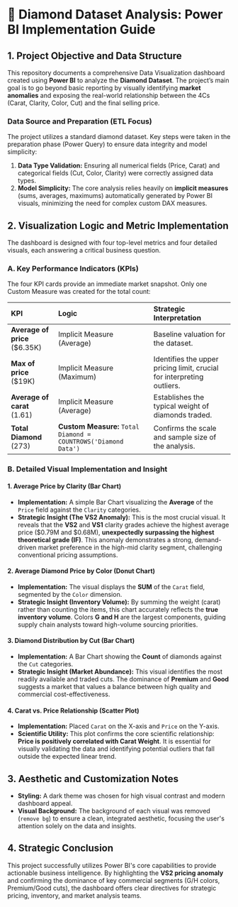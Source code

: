 # 💎 Diamond Dataset Analysis: Power BI Implementation Guide

## 1. Project Objective and Data Structure

This repository documents a comprehensive Data Visualization dashboard created using **Power BI** to analyze the **Diamond Dataset**. The project’s main goal is to go beyond basic reporting by visually identifying **market anomalies** and exposing the real-world relationship between the 4Cs (Carat, Clarity, Color, Cut) and the final selling price.

### Data Source and Preparation (ETL Focus)
The project utilizes a standard diamond dataset. Key steps were taken in the preparation phase (Power Query) to ensure data integrity and model simplicity:

1.  **Data Type Validation:** Ensuring all numerical fields (Price, Carat) and categorical fields (Cut, Color, Clarity) were correctly assigned data types.
2.  **Model Simplicity:** The core analysis relies heavily on **implicit measures** (sums, averages, maximums) automatically generated by Power BI visuals, minimizing the need for complex custom DAX measures.

## 2. Visualization Logic and Metric Implementation

The dashboard is designed with four top-level metrics and four detailed visuals, each answering a critical business question.

### A. Key Performance Indicators (KPIs)

The four KPI cards provide an immediate market snapshot. Only one Custom Measure was created for the total count:

| KPI | Logic | Strategic Interpretation |
| :--- | :--- | :--- |
| **Average of price** ($6.35K) | Implicit Measure (Average) | Baseline valuation for the dataset. |
| **Max of price** ($19K) | Implicit Measure (Maximum) | Identifies the upper pricing limit, crucial for interpreting outliers. |
| **Average of carat** (1.61) | Implicit Measure (Average) | Establishes the typical weight of diamonds traded. |
| **Total Diamond** (273) | **Custom Measure:** `Total Diamond = COUNTROWS('Diamond Data')` | Confirms the scale and sample size of the analysis. |

### B. Detailed Visual Implementation and Insight

#### 1. Average Price by Clarity (Bar Chart)
* **Implementation:** A simple Bar Chart visualizing the **Average** of the `Price` field against the `Clarity` categories.
* **Strategic Insight (The VS2 Anomaly):** This is the most crucial visual. It reveals that the **VS2** and **VS1** clarity grades achieve the highest average price ($0.79M and $0.68M), **unexpectedly surpassing the highest theoretical grade (IF)**. This anomaly demonstrates a strong, demand-driven market preference in the high-mid clarity segment, challenging conventional pricing assumptions.

#### 2. Average Diamond Price by Color (Donut Chart)
* **Implementation:** The visual displays the **SUM** of the `Carat` field, segmented by the `Color` dimension.
* **Strategic Insight (Inventory Volume):** By summing the weight (carat) rather than counting the items, this chart accurately reflects the **true inventory volume**. Colors **G and H** are the largest components, guiding supply chain analysts toward high-volume sourcing priorities.

#### 3. Diamond Distribution by Cut (Bar Chart)
* **Implementation:** A Bar Chart showing the **Count** of diamonds against the `Cut` categories.
* **Strategic Insight (Market Abundance):** This visual identifies the most readily available and traded cuts. The dominance of **Premium** and **Good** suggests a market that values a balance between high quality and commercial cost-effectiveness.

#### 4. Carat vs. Price Relationship (Scatter Plot)
* **Implementation:** Placed `Carat` on the X-axis and `Price` on the Y-axis.
* **Scientific Utility:** This plot confirms the core scientific relationship: **Price is positively correlated with Carat Weight**. It is essential for visually validating the data and identifying potential outliers that fall outside the expected linear trend.

## 3. Aesthetic and Customization Notes

* **Styling:** A dark theme was chosen for high visual contrast and modern dashboard appeal.
* **Visual Background:** The background of each visual was removed (`remove bg`) to ensure a clean, integrated aesthetic, focusing the user's attention solely on the data and insights.

## 4. Strategic Conclusion

This project successfully utilizes Power BI's core capabilities to provide actionable business intelligence. By highlighting the **VS2 pricing anomaly** and confirming the dominance of key commercial segments (G/H colors, Premium/Good cuts), the dashboard offers clear directives for strategic pricing, inventory, and market analysis teams.
